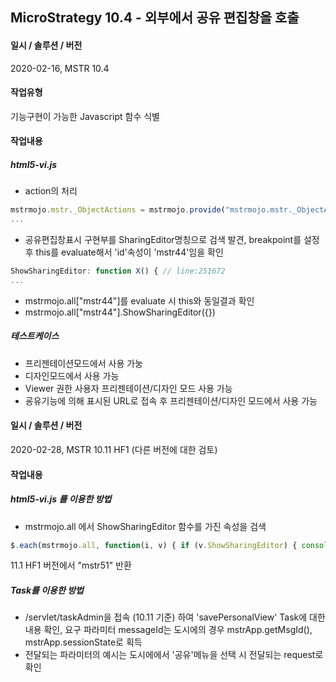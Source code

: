## MicroStrategy 10.4 - 외부에서 공유 편집창을 호출
#### 일시 / 솔루션 / 버전
2020-02-16, MSTR 10.4
#### 작업유형
기능구현이 가능한 Javascript 함수 식별
#### 작업내용
##### html5-vi.js  
* action의 처리
```javascript
mstrmojo.mstr._ObjectActions = mstrmojo.provide("mstrmojo.mstr._ObjectActions", { // line:241709
...
```
* 공유편집창표시 구현부를 SharingEditor명칭으로 검색 발견, breakpoint를 설정 후 this를 evaluate해서 'id'속성이 'mstr44'임을 확인
```javascript
ShowSharingEditor: function X() { // line:251672
...
```
* mstrmojo.all["mstr44"]를 evaluate 시 this와 동일결과 확인 
* mstrmojo.all["mstr44"].ShowSharingEditor({})
##### 테스트케이스
* 프리젠테이션모드에서 사용 가눙  
* 디자인모드에서 사용 가능  
* Viewer 권한 사용자 프리젠테이션/디자인 모드 사용 가능
* 굥유기능에 의해 표시된 URL로 접속 후 프리젠테이션/디자인 모드에서 사용 가능

#### 일시 / 솔루션 / 버전
2020-02-28, MSTR 10.11 HF1 (다른 버전에 대한 검토)
#### 작업내용
##### html5-vi.js 를 이용한 방법
* mstrmojo.all 에서 ShowSharingEditor 함수를 가진 속성을 검색
```javascript
$.each(mstrmojo.all, function(i, v) { if (v.ShowSharingEditor) { console.log(i); } })
```
11.1 HF1 버전에서 "mstr51" 반환
##### Task를 이용한 방법
* /servlet/taskAdmin을 접속 (10.11 기준) 하여 'savePersonalView' Task에 대한 내용 확인, 요구 파라미터 messageId는 도시에의 경우 mstrApp.getMsgId(), mstrApp.sessionState로 획득 
* 전달되는 파라미터의 예시는 도시에에서 '공유'메뉴을 선택 시 전달되는 request로 확인